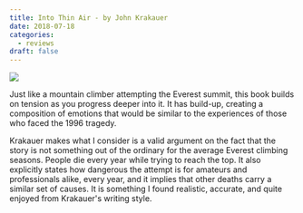 ```yaml
---
title: Into Thin Air - by John Krakauer
date: 2018-07-18
categories:
  - reviews
draft: false
---
```


![](https://i.gr-assets.com/images/S/compressed.photo.goodreads.com/books/1463384482l/1898.jpg)

Just like a mountain climber attempting the Everest summit, this book builds on tension as you progress deeper into it. It has build-up, creating a composition of emotions that would be similar to the experiences of those who faced the 1996 tragedy.

Krakauer makes what I consider is a valid argument on the fact that the story is not something out of the ordinary for the average Everest climbing seasons. People die every year while trying to reach the top. It also explicitly states how dangerous the attempt is for amateurs and professionals alike, every year, and it implies that other deaths carry a similar set of causes. It is something I found realistic, accurate, and quite enjoyed from Krakauer's writing style.
